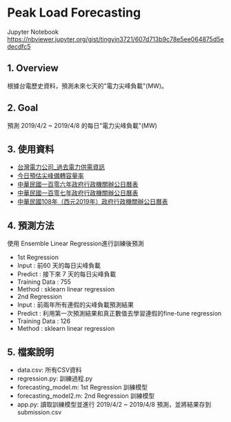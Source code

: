 # Peak Load Forecasting

Jupyter Notebook https://nbviewer.jupyter.org/gist/tingyin3721/607d713b9c78e5ee064875d5edecdfc5

## 1. Overview
根據台電歷史資料，預測未來七天的"電力尖峰負載"(MW)。

## 2. Goal
預測 2019/4/2 ~ 2019/4/8 的每日"電力尖峰負載"(MW)


## 3. 使用資料
 - [台灣電力公司_過去電力供需資訊](https://data.gov.tw/dataset/19995)
 - [今日預估尖峰備轉容量率](https://www.taipower.com.tw/d006/loadGraph/loadGraph/load_reserve_.html)
 - [中華民國一百零六年政府行政機關辦公日曆表](https://www.dgpa.gov.tw/information?uid=2&pid=4293)
 - [中華民國一百零七年政府行政機關辦公日曆表](https://www.dgpa.gov.tw/information?uid=83&pid=7473)
 - [中華民國108年（西元2019年）政府行政機關辦公日曆表](https://www.dgpa.gov.tw/information?uid=83&pid=8150)
 
 
## 4. 預測方法
使用 Ensemble Linear Regression進行訓練後預測
 - 1st Regression
 - Input : 前60 天的每日尖峰負載
 - Predict : 接下來 7 天的每日尖峰負載
 - Training Data : 755
 - Method : sklearn linear regression
 - 2nd Regression
 - Input : 前兩年所有連假的尖峰負載預測結果
 - Predict : 利用第一次預測結果和真正數值去學習連假的fine-tune regression
 - Training Data : 126
 - Method : sklearn linear regression
 

## 5. 檔案說明
 - data.csv: 所有CSV資料
 - regression.py: 訓練過程.py
 - forecasting_model.m: 1st Regression 訓練模型
 - forecasting_model2.m: 2nd Regression 訓練模型
 - app.py: 讀取訓練模型並進行 2019/4/2 ~ 2019/4/8 預測，並將結果存到 submission.csv
 
 
 